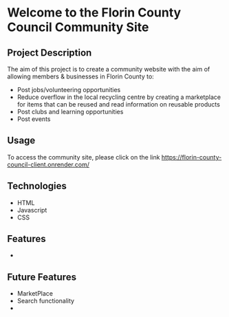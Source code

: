# Welcome to the Florin County Council Community Site
## Project Description
The aim of this project is to create a community website with the aim of allowing members & businesses in Florin County to:

- Post  jobs/volunteering opportunities
- Reduce overflow in the local recycling centre by creating a marketplace for items that can be reused and read information on reusable products
- Post clubs and learning opportunities
- Post events

## Usage
To access the community site, please click on the link https://florin-county-council-client.onrender.com/

## Technologies
- HTML
- Javascript
- CSS

## Features
- 

## Future Features
- MarketPlace
- Search functionality
- 
